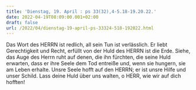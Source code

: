 ```yaml
---
title: 'Dienstag, 19. April : ps 33(32),4-5.18-19.20.22.'
date: 2022-04-19T08:09:00.001+02:00
draft: false
url: /2022/04/dienstag-19-april-ps-33324-518-192022.html
---
```


Das Wort des HERRN ist redlich, all sein Tun ist verlässlich. Er liebt Gerechtigkeit und Recht, erfüllt von der Huld des HERRN ist die Erde. Siehe, das Auge des Herrn ruht auf denen, die ihn fürchten, die seine Huld erwarten, dass er ihre Seele dem Tod entreiße und, wenn sie hungern, sie am Leben erhalte. Unsre Seele hofft auf den HERRN; er ist unsre Hilfe und unser Schild. Lass deine Huld über uns walten, o HERR, wie wir auf dich hofften!